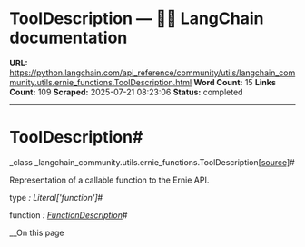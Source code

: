 # ToolDescription — 🦜🔗 LangChain  documentation

**URL:** https://python.langchain.com/api_reference/community/utils/langchain_community.utils.ernie_functions.ToolDescription.html
**Word Count:** 15
**Links Count:** 109
**Scraped:** 2025-07-21 08:23:06
**Status:** completed

---

# ToolDescription\#

_class _langchain\_community.utils.ernie\_functions.ToolDescription[\[source\]](https://python.langchain.com/api_reference/_modules/langchain_community/utils/ernie_functions.html#ToolDescription)\#     

Representation of a callable function to the Ernie API.

type _: Literal\['function'\]_\#     

function _: [FunctionDescription](https://python.langchain.com/api_reference/community/utils/langchain_community.utils.ernie_functions.FunctionDescription.html#langchain_community.utils.ernie_functions.FunctionDescription "langchain_community.utils.ernie_functions.FunctionDescription")_\#     

__On this page